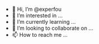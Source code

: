 - 👋 Hi, I’m @experfou
- 👀 I’m interested in ...
- 🌱 I’m currently learning ...
- 💞️ I’m looking to collaborate on ...
- 📫 How to reach me ...

<!---
experfou/experfou is a ✨ special ✨ repository because its `README.md` (this file) appears on your GitHub profile.
You can click the Preview link to take a look at your changes.
--->
